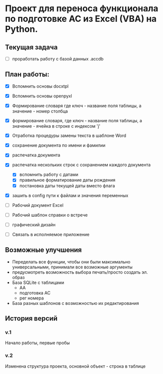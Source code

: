 # Проект для переноса функционала по подготовке АС из Excel (VBA) на Python.

## Текущая задача
- [ ] проработать работу с базой данных .accdb

## План работы:
- [x] Вспомнить основы docxtpl
- [x] Вспомнить основы openpyxl
- [x] Формирование словаря где ключ - название поля таблицы, а значение - номер столбца
- [x] формирование словаря, где ключ - название поля таблицы, а значение - ячейка в строке с индексом 'j'
- [x] Отработка процедуры замены текста в шаблоне Word
- [x] сохранение документа по имени и фамилии
- [x] распечатка документа
- [x] распечатка нескольких строк с сохранением каждого документа
  - [x] вспомнить работу с датами
  - [x] правильное форматирование даты рождения
  - [x] постановка даты текущей даты вместо флага
- [x] зашить в config пути к файлам и значения переменных
- [ ] Рабочий документ Excel
- [ ] Рабочий шаблон справки о встрече
- [ ] графический дизайн
- [ ] Связать в исполняемое приложение


## Возможные улучшения
- Переделать все функции, чтобы они были максимально универсальными, принимали все возможные аргументы
- предусмотреть возможность выбора печать/просто создать эл. образ
- База SQLite с таблицами
  - АА
  - подготовка АС
  - рег номера
- База разных шаблонов с возможностью их редактирования

## История версий
### v.1 
Начало работы, первые пробы
### v.2
Изменена структура проекта, основной объект - строка в таблице